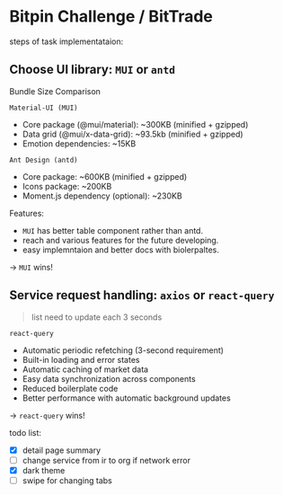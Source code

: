 # Bitpin Challenge / BitTrade

steps of task implementataion:

## Choose UI library: `MUI` or `antd`

Bundle Size Comparison

`Material-UI (MUI)`

- Core package (@mui/material): ~300KB (minified + gzipped)
- Data grid (@mui/x-data-grid): ~93.5kb (minified + gzipped)
- Emotion dependencies: ~15KB

`Ant Design (antd)`

- Core package: ~600KB (minified + gzipped)
- Icons package: ~200KB
- Moment.js dependency (optional): ~230KB

Features:

- `MUI` has better table component rather than antd.
- reach and various features for the future developing.
- easy implemntaion and better docs with biolerpaltes.

-> `MUI` wins!

## Service request handling: `axios` or `react-query`

> list need to update each 3 seconds

`react-query`

- Automatic periodic refetching (3-second requirement)
- Built-in loading and error states
- Automatic caching of market data
- Easy data synchronization across components
- Reduced boilerplate code
- Better performance with automatic background updates

-> `react-query` wins!

todo list:

- [x] detail page summary
- [ ] change service from ir to org if network error
- [x] dark theme
- [ ] swipe for changing tabs
